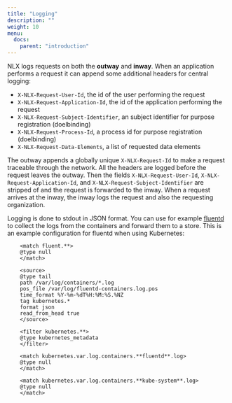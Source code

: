 ```yaml
---
title: "Logging"
description: ""
weight: 10
menu:
  docs:
    parent: "introduction"
---
```


NLX logs requests on both the **outway** and **inway**. When an application performs a request it can append some additional headers for central logging:

* `X-NLX-Request-User-Id`, the id of the user performing the request
* `X-NLX-Request-Application-Id`, the id of the application performing the request
* `X-NLX-Request-Subject-Identifier`, an subject identifier for purpose registration (doelbinding)
* `X-NLX-Request-Process-Id`, a process id for purpose registration (doelbinding)
* `X-NLX-Request-Data-Elements`, a list of requested data elements

The outway appends a globally unique `X-NLX-Request-Id` to make a request traceable through the network. All the headers are logged before the request leaves the outway. Then the fields `X-NLX-Request-User-Id`, `X-NLX-Request-Application-Id`, and `X-NLX-Request-Subject-Identifier` are stripped of and the request is forwarded to the inway. When a request arrives at the inway, the inway logs the request and also the requesting organization.

Logging is done to stdout in JSON format. You can use for example [fluentd](https://www.fluentd.org/) to collect the logs from the containers and forward them to a store. This is an example configuration for fluentd when using Kubernetes:

```
    <match fluent.**>
    @type null
    </match>

    <source>
    @type tail
    path /var/log/containers/*.log
    pos_file /var/log/fluentd-containers.log.pos
    time_format %Y-%m-%dT%H:%M:%S.%NZ
    tag kubernetes.*
    format json
    read_from_head true
    </source>

    <filter kubernetes.**>
    @type kubernetes_metadata
    </filter>

    <match kubernetes.var.log.containers.**fluentd**.log>
    @type null
    </match>

    <match kubernetes.var.log.containers.**kube-system**.log>
    @type null
    </match>
```
